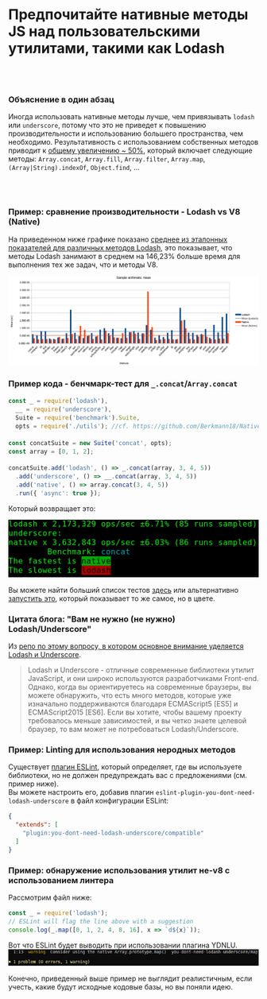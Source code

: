 # Предпочитайте нативные методы JS над пользовательскими утилитами, такими как Lodash


<br/><br/>

### Объяснение в один абзац

Иногда использовать нативные методы лучше, чем привязывать `lodash` или `underscore`, потому что это не приведет к повышению производительности и использованию большего пространства, чем необходимо.
Результативность с использованием собственных методов приводит к [общему увеличению ~ 50%](https://github.com/Berkmann18/NativeVsUtils/blob/master/analysis.xlsx), который включает следующие методы: `Array.concat`, `Array.fill`, `Array.filter`, `Array.map`, `(Array|String).indexOf`, `Object.find`, ...


<!-- comp here: https://gist.github.com/Berkmann18/3a99f308d58535ab0719ac8fc3c3b8bb-->

<br/><br/>

### Пример: сравнение производительности - Lodash vs V8 (Native)
На приведенном ниже графике показано [среднее из эталонных показателей для различных методов Lodash](https://github.com/Berkmann18/NativeVsUtils/blob/master/nativeVsLodash.ods), это показывает, что методы Lodash занимают в среднем на 146,23% больше время для выполнения тех же задач, что и методы V8.

![meanDiag](../../assets/images/sampleMeanDiag.png)

### Пример кода - бенчмарк-тест для `_.concat`/`Array.concat`
```javascript
const _ = require('lodash'),
  __ = require('underscore'),
  Suite = require('benchmark').Suite,
  opts = require('./utils'); //cf. https://github.com/Berkmann18/NativeVsUtils/blob/master/utils.js

const concatSuite = new Suite('concat', opts);
const array = [0, 1, 2];

concatSuite.add('lodash', () => _.concat(array, 3, 4, 5))
  .add('underscore', () => __.concat(array, 3, 4, 5))
  .add('native', () => array.concat(3, 4, 5))
  .run({ 'async': true });
```

Который возвращает это:

![output](../../assets/images/concat-benchmark.png)

Вы можете найти больший список тестов [здесь](https://github.com/Berkmann18/NativeVsUtils/blob/master/index.txt) или альтернативно [запустить это](https://github.com/Berkmann18/NativeVsUtils/blob/master/index.js), который показывает то же самое, но в цвете.

### Цитата блога: "Вам не нужно (не нужно) Lodash/Underscore"

Из [репо по этому вопросу, в котором основное внимание уделяется Lodash и Underscore](https://github.com/you-dont-need/You-Dont-Need-Lodash-Underscore).

> Lodash и Underscore - отличные современные библиотеки утилит JavaScript, и они широко используются разработчиками Front-end. Однако, когда вы ориентируетесь на современные браузеры, вы можете обнаружить, что есть много методов, которые уже изначально поддерживаются благодаря ECMAScript5 [ES5] и ECMAScript2015 [ES6]. Если вы хотите, чтобы вашему проекту требовалось меньше зависимостей, и вы четко знаете целевой браузер, то вам может не потребоваться Lodash/Underscore.

### Пример: Linting для использования неродных методов
Существует [плагин ESLint](https://www.npmjs.com/package/eslint-plugin-you-dont-need-lodash-underscore), который определяет, где вы используете библиотеки, но не должен предупреждать вас с предложениями (см. пример ниже).<br>
Вы можете настроить его, добавив плагин `eslint-plugin-you-dont-need-lodash-underscore` в файл конфигурации ESLint:
```json
{
  "extends": [
    "plugin:you-dont-need-lodash-underscore/compatible"
  ]
}
```

### Пример: обнаружение использования утилит не-v8 с использованием линтера
Рассмотрим файл ниже:
```js
const _ = require('lodash');
// ESLint will flag the line above with a suggestion
console.log(_.map([0, 1, 2, 4, 8, 16], x => `d${x}`));
```
Вот что ESLint будет выводить при использовании плагина YDNLU.
![output](../../assets/images/ydnlu.png)

Конечно, приведенный выше пример не выглядит реалистичным, если учесть, какие будут исходные кодовые базы, но вы поняли идею.
